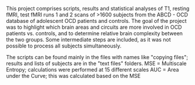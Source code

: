 This project comprises scripts, results and statistical analyses of T1, resting fMRI, test fMRI runs 1 and 2 scans of >1600 subjects from the ABCD - OCD database of adolescent OCD patients and controls. The goal of the project was to highlight which brain areas and circuits are more involved in OCD patients vs. controls, and to determine relative brain complexity between the two groups. Some intermediate steps are included, as it was not possible to process all subjects simultaneously.

The scripts can be found mainly in the files with names like "copying files"; results and lists of subjects are in the "text files" folders. MSE = Multiscale Entropy; calculations were performed at 15 different scales
AUC = Area under the Curve; this was calculated based on the MSE
